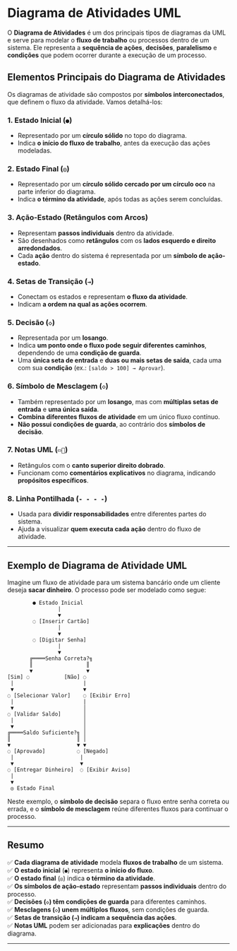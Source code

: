 # **Diagrama de Atividades UML**

O **Diagrama de Atividades** é um dos principais tipos de diagramas da UML e serve para modelar o **fluxo de trabalho** ou processos dentro de um sistema. Ele representa a **sequência de ações**, **decisões**, **paralelismo** e **condições** que podem ocorrer durante a execução de um processo.

## **Elementos Principais do Diagrama de Atividades**

Os diagramas de atividade são compostos por **símbolos interconectados**, que definem o fluxo da atividade. Vamos detalhá-los:

### **1. Estado Inicial (`●`)**
   - Representado por um **círculo sólido** no topo do diagrama.
   - Indica **o início do fluxo de trabalho**, antes da execução das ações modeladas.

### **2. Estado Final (`◎`)**
   - Representado por um **círculo sólido cercado por um círculo oco** na parte inferior do diagrama.
   - Indica **o término da atividade**, após todas as ações serem concluídas.

### **3. Ação-Estado (Retângulos com Arcos)**
   - Representam **passos individuais** dentro da atividade.
   - São desenhados como **retângulos** com os **lados esquerdo e direito arredondados**.
   - Cada **ação** dentro do sistema é representada por um **símbolo de ação-estado**.

### **4. Setas de Transição (`→`)**
   - Conectam os estados e representam **o fluxo da atividade**.
   - Indicam **a ordem na qual as ações ocorrem**.

### **5. Decisão (`◇`)**
   - Representada por um **losango**.
   - Indica **um ponto onde o fluxo pode seguir diferentes caminhos**, dependendo de uma **condição de guarda**.
   - Uma **única seta de entrada** e **duas ou mais setas de saída**, cada uma com sua **condição** (ex.: `[saldo > 100] → Aprovar`).

### **6. Símbolo de Mesclagem (`◇`)**
   - Também representado por um **losango**, mas com **múltiplas setas de entrada** e **uma única saída**.
   - **Combina diferentes fluxos de atividade** em um único fluxo contínuo.
   - **Não possui condições de guarda**, ao contrário dos **símbolos de decisão**.

### **7. Notas UML (`▭📄`)**
   - Retângulos com o **canto superior direito dobrado**.
   - Funcionam como **comentários explicativos** no diagrama, indicando **propósitos específicos**.

### **8. Linha Pontilhada (`- - - -`)**
   - Usada para **dividir responsabilidades** entre diferentes partes do sistema.
   - Ajuda a visualizar **quem executa cada ação** dentro do fluxo de atividade.

---

## **Exemplo de Diagrama de Atividade UML**

Imagine um fluxo de atividade para um sistema bancário onde um cliente deseja **sacar dinheiro**. O processo pode ser modelado como segue:

```
        ● Estado Inicial
                |
                ▼
        ◌ [Inserir Cartão]
                |
                ▼
        ◌ [Digitar Senha]
                |
                ▼
       ╔════Senha Correta?╗
       ║                 ║
       ▼                 ▼
[Sim] ◌           [Não] ◌
 |                      |
 ▼                      ▼
◌ [Selecionar Valor]    ◌ [Exibir Erro]
 |                      |
 ▼                      │
◌ [Validar Saldo]       │
 |                      │
 ▼                      │
╔════Saldo Suficiente?╗ │
║                     ║ │
▼                     ▼ ▼
◌ [Aprovado]          ◌ [Negado]
 |                     |
 ▼                     ▼
◌ [Entregar Dinheiro]  ◌ [Exibir Aviso]
 |
 ▼
 ◎ Estado Final
```

Neste exemplo, o **símbolo de decisão** separa o fluxo entre senha correta ou errada, e o **símbolo de mesclagem** reúne diferentes fluxos para continuar o processo.

---

## **Resumo**
✅ **Cada diagrama de atividade** modela **fluxos de trabalho** de um sistema.  
✅ **O estado inicial** (`●`) representa **o início do fluxo**.  
✅ **O estado final** (`◎`) indica **o término da atividade**.  
✅ **Os símbolos de ação-estado** representam **passos individuais** dentro do processo.  
✅ **Decisões (`◇`) têm condições de guarda** para diferentes caminhos.  
✅ **Mesclagens (`◇`) unem múltiplos fluxos**, sem condições de guarda.  
✅ **Setas de transição (`→`) indicam a sequência das ações**.  
✅ **Notas UML** podem ser adicionadas para **explicações** dentro do diagrama.  

---